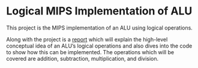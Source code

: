 # Logical MIPS Implementation of ALU
 
This project is the MIPS implementation of an ALU using logical operations. 

Along with the project is a [report](https://github.com/AdityaNair21/MIPS-Implementation-of-ALU/blob/main/Report%20-%20MIPS%20ALU.pdf) which will explain the high-level conceptual idea of an ALU’s logical operations and also dives into the code to show
how this can be implemented. The operations which will be covered are addition, subtraction, multiplication, and division.
